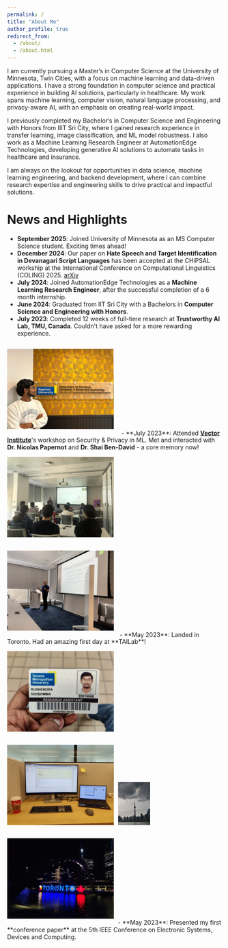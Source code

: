 ```yaml
---
permalink: /
title: "About Me"
author_profile: true
redirect_from: 
  - /about/
  - /about.html
---
```


I am currently pursuing a Master’s in Computer Science at the University of Minnesota, Twin Cities, with a focus on machine learning and data-driven applications. I have a strong foundation in computer science and practical experience in building AI solutions, particularly in healthcare. My work spans machine learning, computer vision, natural language processing, and privacy-aware AI, with an emphasis on creating real-world impact.

I previously completed my Bachelor’s in Computer Science and Engineering with Honors from IIIT Sri City, where I gained research experience in transfer learning, image classification, and ML model robustness. I also work as a Machine Learning Research Engineer at AutomationEdge Technologies, developing generative AI solutions to automate tasks in healthcare and insurance.

I am always on the lookout for opportunities in data science, machine learning engineering, and backend development, where I can combine research expertise and engineering skills to drive practical and impactful solutions.

News and Highlights
======
<!-- ![alt text](../images/my_images/tmu_group_1.jpeg) -->
- **September 2025**: Joined University of Minnesota as an MS Computer Science student. Exciting times ahead!
- **December 2024**: Our paper on **Hate Speech and Target Identification in Devanagari Script Languages** has been accepted at the CHiPSAL workship at the International Conference on Computational Linguistics (COLING) 2025. [arXiv](https://arxiv.org/abs/2412.17131) 
- **July 2024**: Joined AutomationEdge Technologies as a **Machine Learning Research Engineer**, after the successful completion of a 6 month internship.
- **June 2024**: Graduated from IIT Sri City with a Bachelors in **Computer Science and Engineering with Honors**.
- **July 2023**: Completed 12 weeks of full-time research at **Trustworthy AI Lab, TMU, Canada**. Couldn't have asked for a more rewarding experience.  <br>
<img src="..//images/my_images/tmu_last_day.jpg" style="margin-right:1em; margin-top:1em; margin-bottom:1em" alt="tmu" width="250"/>
- **July 2023**: Attended <strong><a href="https://vectorinstitute.ai/">Vector Institute</a></strong>'s workshop on Security & Privacy in ML. Met and interacted with <strong>Dr. Nicolas Papernot</strong> and <strong>Dr. Shai Ben-David</strong> - a core memory now! <br>
<img src="..//images/my_images/vector_1.jpg" style="margin-right:0.7em; margin-top:1em; margin-bottom:1em" alt="tmu" width="250"/><img src="..//images/my_images/vector_2.jpg" style="margin-right:0.7em; margin-top:1em; margin-bottom:1em" alt="tmu" width="250"/>
- **May 2023**: Landed in Toronto. Had an amazing first day at **TAILab**!<br>
<img src="..//images/my_images/tmu_access_card.jpg" style="margin-right:0.4em; margin-top:1em; margin-bottom:1em" alt="tmu" width="250"/>
<img src="..//images/my_images/tmu_day_1.jpg" style="margin-right:0.4em; margin-top:1em; margin-bottom:1em" alt="tmu" width="250"/>
<img src="..//images/my_images/toronto_1.jpg" style="margin-right:0.4em; margin-top:1em; margin-bottom:1em" alt="tmu" width="15%"/>
<img src="..//images/my_images/toronto_2.jpg" style="margin-right:0.4em; margin-top:1em; margin-bottom:1em" alt="tmu" width="250"/>
- **May 2023**: Presented my first **conference paper** at the 5th IEEE Conference on Electronic Systems, Devices and Computing.
